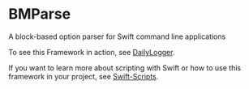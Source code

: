 # BMParse
A block-based option parser for Swift command line applications

To see this Framework in action, see [DailyLogger](https://github.com/blakemerryman/DailyLogger).

If you want to learn more about scripting with Swift or how to use this framework in your project, see [Swift-Scripts](https://github.com/blakemerryman/Swift-Scripts).
